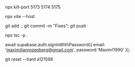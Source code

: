 npx kill-port 5173 5174 5175

npx vite --host

git add .; git commit -m "Fixes"; git push

npx tsc -p .

await supabase.auth.signInWithPassword({
  email:   'maximilianrozenberg@gmail.com',
  password:'Maxim!1990'
});

git reset --hard a121598